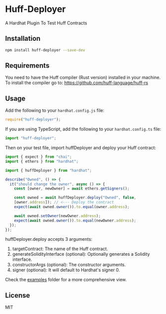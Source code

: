 # Huff-Deployer

A Hardhat Plugin To Test Huff Contracts

## Installation

```bash
npm install huff-deployer --save-dev
```

## Requirements

You need to have the Huff compiler (Rust version) installed in your machine. To install the compiler go to: https://github.com/huff-language/huff-rs

## Usage

Add the following to your `hardhat.config.js` file:

```js
require("huff-deployer");
```

If you are using TypeScript, add the following to your `hardhat.config.ts` file:

```ts
import "huff-deployer";
```

Then on your test file, import huffDeployer and deploy your Huff contract: 

```ts
import { expect } from "chai";
import { ethers } from "hardhat";

import { huffDeployer } from "hardhat";

describe("Owned", () => {
  it("should change the owner", async () => {
    const [owner, newOwner] = await ethers.getSigners();

    const owned = await huffDeployer.deploy("Owned", false,
    [owner.address]); // <--- Deploy the contract
    expect(await owned.owner()).to.equal(owner.address);

    await owned.setOwner(newOwner.address);
    expect(await owned.owner()).to.equal(newOwner.address);
  });
});
```


huffDeployer.deploy accepts 3 arguments: 

1. targetContract: The name of the Huff contract.
2. generateSolidityInterface (optional): Optionally generates a Solidity interface.
3. constructorArgs (optional): The constructor arguments. 
4. signer (optional): It will default to Hardhat's signer 0.

Check the [examples](https://github.com/rodrigoherrerai/huff-deployer/tree/main/examples) folder for a more comprehensive view. 

## License

MIT
